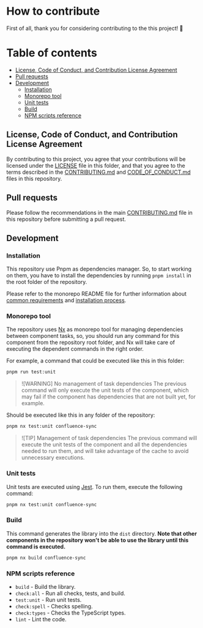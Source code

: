 # How to contribute

First of all, thank you for considering contributing to the this project! 🎉

# Table of contents

- [License, Code of Conduct, and Contribution License Agreement](#license-code-of-conduct-and-contribution-license-agreement)
- [Pull requests](#pull-requests)
- [Development](#development)
  - [Installation](#installation)
  - [Monorepo tool](#monorepo-tool)
  - [Unit tests](#unit-tests)
  - [Build](#build)
  - [NPM scripts reference](#npm-scripts-reference)

## License, Code of Conduct, and Contribution License Agreement

By contributing to this project, you agree that your contributions will be licensed under the [LICENSE](./LICENSE) file in this folder, and that you agree to the terms described in the [CONTRIBUTING.md](../../.github/CONTRIBUTING.md) and [CODE_OF_CONDUCT.md](../../.github/CODE_OF_CONDUCT.md) files in this repository.

## Pull requests

Please follow the recommendations in the main [CONTRIBUTING.md](../../.github/CONTRIBUTING.md) file in this repository before submitting a pull request.

## Development

### Installation

This repository use Pnpm as dependencies manager. So, to start working on them, you have to install the dependencies by running `pnpm install` in the root folder of the repository.

Please refer to the monorepo README file for further information about [common requirements](../../README.md#requirements) and [installation process](../../README.md#installation).

### Monorepo tool

The repository uses [Nx](https://nx.dev/) as monorepo tool for managing dependencies between component tasks, so, you should run any command for this component from the repository root folder, and Nx will take care of executing the dependent commands in the right order.

For example, a command that could be executed like this in this folder:

```sh title="Execute unit tests of the component inside its folder"
pnpm run test:unit
```

> ![WARNING] No management of task dependencies
> The previous command will only execute the unit tests of the component, which may fail if the component has dependencies that are not built yet, for example.

Should be executed like this in any folder of the repository:

```sh title="Execute unit tests of the component, and all needed dependencies, from any folder"
pnpm nx test:unit confluence-sync
```

> ![TIP] Management of task dependencies
> The previous command will execute the unit tests of the component and all the dependencies needed to run them, and will take advantage of the cache to avoid unnecessary executions.

### Unit tests

Unit tests are executed using [Jest](https://jestjs.io/). To run them, execute the following command:

```sh
pnpm nx test:unit confluence-sync
```

### Build

This command generates the library into the `dist` directory. __Note that other components in the repository won't be able to use the library until this command is executed.__

```sh
pnpm nx build confluence-sync
```

### NPM scripts reference

- `build` - Build the library.
- `check:all` - Run all checks, tests, and build.
- `test:unit` - Run unit tests.
- `check:spell` - Checks spelling.
- `check:types` - Checks the TypeScript types.
- `lint` - Lint the code.
